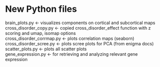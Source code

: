# New Python files

brain_plots.py <- visualizes components on cortical and subcortical maps  
cross_disorder_copy.py <- copied cross_disorder_effect function with z scoring and umap, isomap options  
cross_disorder_corrmap.py <- plots correlation maps (seaborn)  
cross_disorder_scree.py <- plots scree plots for PCA (from enigma docs)  
scatter_plots.py <- plots all scatter plots   
gene_expression.py <- for retrieving and analyzing relevant gene expression
